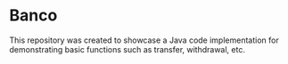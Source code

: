 # Banco
This repository was created to showcase a Java code implementation for demonstrating basic functions such as transfer, withdrawal, etc.
